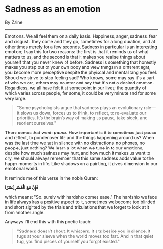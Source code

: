 # Sadness as an emotion


By Zaine

---

Emotions. We all feel them on a daily basis. Happiness, anger, sadness, fear and disgust. They come and they go, sometimes for a long duration, and at other times merely for a few seconds. Sadness in particular is an interesting emotion; I say this for two reasons: the first is that it reminds us of what matters to us, and the second is that it makes you realise things about yourself that you never knew of before. Sadness is something that honestly makes you step out of your own body and view things in a different light, you become more perceptive despite the phyiscal and mental tang you feel. Should we strive to stop feeling sad? Who knows, some may say it's a part of who we are, others may counter and say that it's not a desired emotion. Regardless, we all have felt it at some point in our lives; the quantity of which varies across people, for some, it could be very minute and for some very large.

> "Some psychologists argue that sadness plays an evolutionary role—it slows us down, forces us to think, to reflect, to re-evaluate our priorities. It’s the brain’s way of making us pause, take stock, and reorient ourselves."

There comes that word: *pause*. How important is it to sometimes just pause and reflect, to ponder over life and the things happening around us? When was the last time we sat in silence with no distractions, no phones, no people, just nothing? We learn a lot when we tune in to our emotions, despite how much sadness may hurt, and how much it makes us want to cry, we should always remember that this same sadness adds value to the happy moments in life. Like shadows on a painting, it gives dimension to our emotional world.

It reminds me of this verse in the noble Quran:

**فَإِنَّ مَعَ الْعُسْرِ يُسْرًا**

which means: "So, surely with hardship comes ease." The hardship we face in life always has a positive aspect to it, sometimes we become too blinded and short sighted by the trials and tribulations that we forget to look at it from another angle.

Anyways I'll end this with this poetic touch:
> "Sadness doesn’t shout. It whispers. It sits beside you in silence. It tugs at your sleeve when the world moves too fast. And in that quiet tug, you find pieces of yourself you forgot existed."
